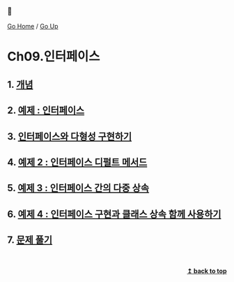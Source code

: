 ### :open_book:

[Go Home](https://github.com/devJRL/CodeLab-JAVA-Basic#codelab-java-basic) / [Go Up](../..#2-객체-지향-프로그래밍)

# Ch09.인터페이스

## 1. [개념](./intro)

## 2. [예제 : 인터페이스](./exmaple)

## 3. [인터페이스와 다형성 구현하기](./practice)

## 4. [예제 2 : 인터페이스 디펄트 메서드](./exmaple2)

## 5. [예제 3 : 인터페이스 간의 다중 상속](./exmaple3)

## 6. [예제 4 : 인터페이스 구현과 클래스 상속 함께 사용하기](./exmaple4)

## 7. [문제 풀기](./solveProblem)

<br/><div align="right"><b><a href="#open_book">↥ back to top</a></b></div><br/>
